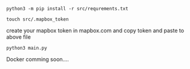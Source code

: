 ```shell
python3 -m pip install -r src/requrements.txt
```
```shell
touch src/.mapbox_token
```
create your mapbox token in mapbox.com and copy token and paste to above file

```shell
python3 main.py
```

Docker comming soon....

